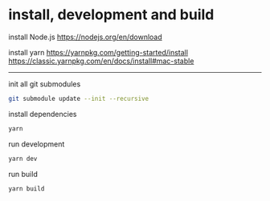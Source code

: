 # install, development and build

install Node.js
https://nodejs.org/en/download

install yarn
https://yarnpkg.com/getting-started/install
https://classic.yarnpkg.com/en/docs/install#mac-stable

--------------------------------------------

init all git submodules
```sh
git submodule update --init --recursive
```

install dependencies
```sh
yarn
```

run development
```sh
yarn dev
```

run build
```sh
yarn build
```
